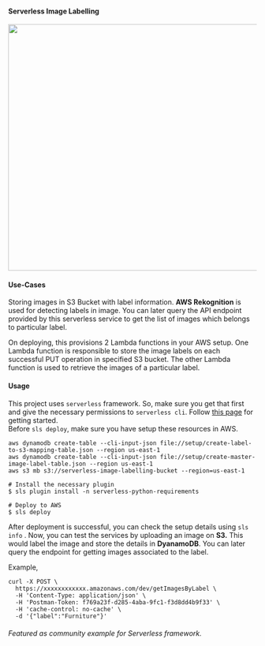 
#### Serverless Image Labelling

<img src="https://user-images.githubusercontent.com/16336390/90423966-fb30e780-e0da-11ea-8adf-01124ca0bfc3.png" width="600" height="500" />

#### Use-Cases

Storing images in S3 Bucket with label information. **AWS Rekognition** is used for detecting labels in image. You can later query the API endpoint provided by this serverless service to get the list of images which belongs to particular label. 

On deploying, this provisions 2 Lambda functions in your AWS setup. One Lambda function is responsible to store the image labels on each successful PUT operation in specified S3 bucket. The other Lambda function is used to retrieve the images of a particular label.

#### Usage

This project uses `serverless` framework. So, make sure you get that first and give the necessary permissions to `serverless cli`. Follow [this page](https://www.serverless.com/framework/docs/getting-started/) for getting started. <br>
Before `sls deploy`, make sure you have setup these resources in AWS.
```
aws dynamodb create-table --cli-input-json file://setup/create-label-to-s3-mapping-table.json --region us-east-1
aws dynamodb create-table --cli-input-json file://setup/create-master-image-label-table.json --region us-east-1
aws s3 mb s3://serverless-image-labelling-bucket --region=us-east-1
```

```
# Install the necessary plugin
$ sls plugin install -n serverless-python-requirements
```
```
# Deploy to AWS
$ sls deploy
```
After deployment is successful, you can check the setup details using `sls info` . Now, you can test the services by uploading an image on **S3.** This would label the image and store the details in **DyanamoDB**. You can later query the endpoint for getting images associated to the label.

Example,

    curl -X POST \
      https://xxxxxxxxxxxx.amazonaws.com/dev/getImagesByLabel \
      -H 'Content-Type: application/json' \
      -H 'Postman-Token: f769a23f-d285-4aba-9fc1-f3d8dd4b9f33' \
      -H 'cache-control: no-cache' \
      -d '{"label":"Furniture"}'
      
###### Featured as community example for Serverless framework.


